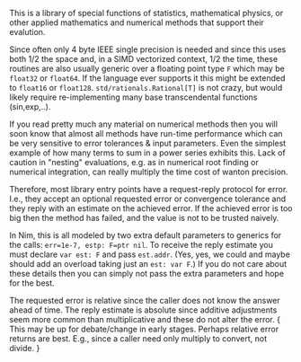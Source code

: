 This is a library of special functions of statistics, mathematical physics, or
other applied mathematics and numerical methods that support their evalution.

Since often only 4 byte IEEE single precision is needed and since this uses both
1/2 the space and, in a SIMD vectorized context, 1/2 the time, these routines
are also usually generic over a floating point type `F` which may be `float32`
or `float64`.  If the language ever supports it this might be extended to
`float16` or `float128`.  `std/rationals.Rational[T]` is not crazy, but would
likely require re-implementing many base transcendental functions (sin,exp,..).

If you read pretty much any material on numerical methods then you will soon
know that almost all methods have run-time performance which can be very
sensitive to error tolerances & input parameters.  Even the simplest example of
how many terms to sum in a power series exhibits this.  Lack of caution in
"nesting" evaluations, e.g. as in numerical root finding or numerical
integration, can really multiply the time cost of wanton precision.

Therefore, most library entry points have a request-reply protocol for error.
I.e., they accept an optional requested error or convergence tolerance and they
reply with an estimate on the achieved error.  If the achieved error is too big
then the method has failed, and the value is not to be trusted naively.

In Nim, this is all modeled by two extra default parameters to generics for the
calls: `err=1e-7, estp: F=ptr nil`.  To receive the reply estimate you must
declare `var est: F` and pass `est.addr`.  (Yes, yes, we could and maybe should
add an overload taking just an `est: var F`.)  If you do not care about these
details then you can simply not pass the extra parameters and hope for the best.

The requested error is relative since the caller does not know the answer ahead
of time.  The reply estimate is absolute since additive adjustments seem more
common than multiplicative and these do not alter the error. { This may be up
for debate/change in early stages.  Perhaps relative error returns are best.
E.g., since a caller need only multiply to convert, not divide. }
